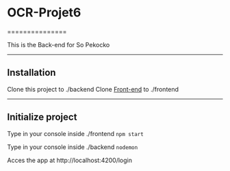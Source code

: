 # OCR-Projet6
===============

This is the Back-end for So Pekocko

***

Installation
---------------
Clone this project to ./backend
Clone [Front-end](https://github.com/OpenClassrooms-Student-Center/dwj-projet6) to ./frontend

***

Initialize project
---------------
Type in your console inside ./frontend
``npm start``

Type in your console inside ./backend
``nodemon``

Acces the app at http://localhost:4200/login
